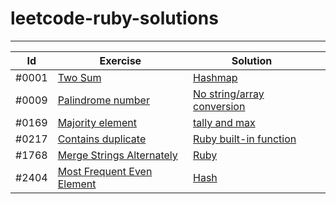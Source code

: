 # leetcode-ruby-solutions

---

|  Id | Exercise  |  Solution  |   |
|---|---|---|---|
| #0001 | [Two Sum](https://leetcode.com/problems/two-sum/description/)  | [Hashmap](https://github.com/alexcalaca/leetcode-ruby-solutions/blob/main/lib/two_sum_01.rb)  |   |
| #0009 | [Palindrome number](https://leetcode.com/problems/palindrome-number/description/)  | [No string/array conversion](https://github.com/alexcalaca/leetcode-ruby-solutions/blob/main/lib/palindrome_number_09.rb)  |   |
| #0169 | [Majority element](https://leetcode.com/problems/majority-element/)  | [tally and max](https://github.com/alexcalaca/leetcode-ruby-solutions/tree/169-majority-element)  |   |
| #0217 | [Contains duplicate](https://leetcode.com/problems/contains-duplicate/)  | [Ruby built-in function](https://github.com/alexcalaca/leetcode-ruby-solutions/tree/217-contains-duplicate)  |   |
| #1768 | [Merge Strings Alternately](https://leetcode.com/problems/merge-strings-alternately/)  | [Ruby](https://github.com/alexcalaca/leetcode-ruby-solutions/tree/1768-merge-strings-alternately)  |   |
| #2404 | [Most Frequent Even Element](https://leetcode.com/problems/most-frequent-even-element/description/)  | [Hash](https://github.com/alexcalaca/leetcode-ruby-solutions/blob/main/lib/most_frequent_even_element.rb) |  |

